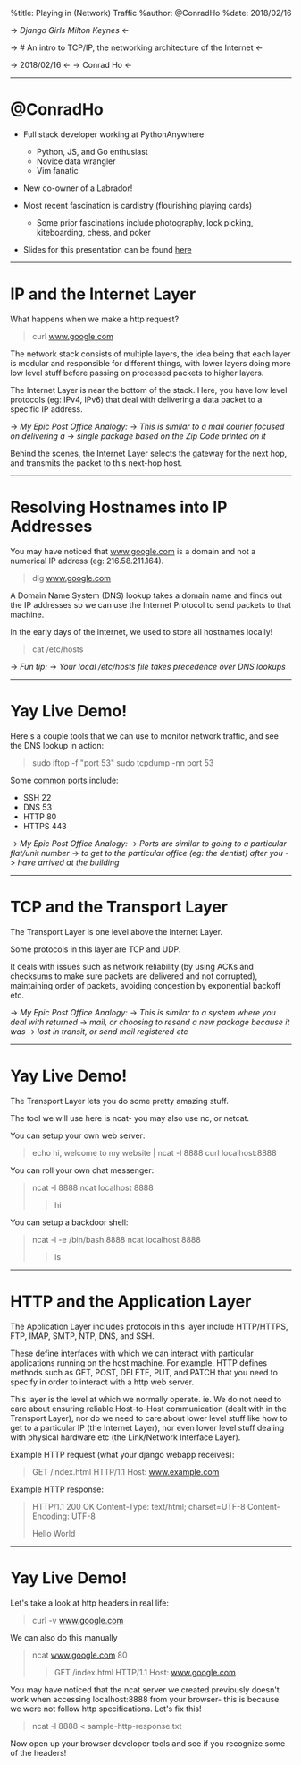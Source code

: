 %title: Playing in (Network) Traffic
%author: @ConradHo
%date: 2018/02/16


-> *Django Girls Milton Keynes* <-

-> # An intro to TCP/IP,  the networking architecture of the Internet <-



-> 2018/02/16 <-
-> Conrad Ho <-

-------------------------------------------------

@ConradHo
=========

* Full stack developer working at PythonAnywhere
    * Python, JS, and Go enthusiast
    * Novice data wrangler 
    * Vim fanatic

* New co-owner of a Labrador!

* Most recent fascination is cardistry (flourishing playing cards)
	* Some prior fascinations include photography, lock picking,
	  kiteboarding, chess, and poker

* Slides for this presentation can be found [here](https://github.com/conradho/network-traffic)


-------------------------------------------------

IP and the Internet Layer
=========================

What happens when we make a http request?

> curl www.google.com

The network stack consists of multiple layers, the idea being that
each layer is modular and responsible for different things, with lower
layers doing more low level stuff before passing on processed packets
to higher layers.

The Internet Layer is near the bottom of the stack. Here, you have low level
protocols (eg: IPv4, IPv6) that deal with delivering a data packet to a
specific IP address.

-> *My Epic Post Office Analogy:*
-> *This is similar to a mail courier focused on delivering a*
-> *single package based on the Zip Code printed on it*

Behind the scenes, the Internet Layer selects the gateway for the next
hop, and transmits the packet to this next-hop host.


-------------------------------------------------

Resolving Hostnames into IP Addresses
=====================================

You may have noticed that www.google.com is a domain and not a
numerical IP address (eg: 216.58.211.164).

> dig www.google.com

A Domain Name System (DNS) lookup takes a domain name and finds out
the IP addresses so we can use the Internet Protocol to send packets
to that machine.

In the early days of the internet, we used to store all hostnames
locally!

> cat /etc/hosts

-> *Fun tip:*
-> *Your local /etc/hosts file takes precedence over DNS lookups*


-------------------------------------------------

Yay Live Demo!
==============

Here's a couple tools that we can use to monitor network traffic, and
see the DNS lookup in action:

> sudo iftop -f "port 53"
> sudo tcpdump -nn port 53

Some [common ports](https://en.wikipedia.org/wiki/List_of_TCP_and_UDP_port_numbers#Well-known_ports) include:
- SSH 22
- DNS 53
- HTTP 80
- HTTPS 443

-> *My Epic Post Office Analogy:*
-> *Ports are similar to going to a particular flat/unit number*
-> *to get to the particular office (eg: the dentist) after you*
-> *have arrived at the building*

-------------------------------------------------

TCP and the Transport Layer
===========================

The Transport Layer is one level above the Internet Layer. 

Some protocols in this layer are TCP and UDP.

It deals with issues such as network reliability (by using ACKs and checksums
to make sure packets are delivered and not corrupted), maintaining order of
packets, avoiding congestion by exponential backoff etc.

-> *My Epic Post Office Analogy:*
-> *This is similar to a system where you deal with returned*
-> *mail, or choosing to resend a new package because it was*
-> *lost in transit, or send mail registered etc*

-------------------------------------------------

Yay Live Demo!
==============

The Transport Layer lets you do some pretty amazing stuff.

The tool we will use here is ncat- you may also use nc, or netcat.

You can setup your own web server:
> echo hi, welcome to my website | ncat -l 8888
> curl localhost:8888

You can roll your own chat messenger:

> ncat -l 8888
> ncat localhost 8888
> > hi

You can setup a backdoor shell:

> ncat -l -e /bin/bash 8888
> ncat localhost 8888
> > ls

-------------------------------------------------

HTTP and the Application Layer
==============================

The Application Layer includes protocols in this layer include
HTTP/HTTPS, FTP, IMAP, SMTP, NTP, DNS, and SSH.

These define interfaces with which we can interact with particular
applications running on the host machine. For example, HTTP defines
methods such as GET, POST, DELETE, PUT, and PATCH that you need to
specify in order to interact with a http web server.

This layer is the level at which we normally operate. ie. We do not
need to care about ensuring reliable Host-to-Host communication (dealt
with in the Transport Layer), nor do we need to care about lower level
stuff like how to get to a particular IP (the Internet Layer), nor
even lower level stuff dealing with physical hardware etc (the
Link/Network Interface Layer).

Example HTTP request (what your django webapp receives):

> GET /index.html HTTP/1.1
> Host: www.example.com

Example HTTP response:

> HTTP/1.1 200 OK
> Content-Type: text/html; charset=UTF-8
> Content-Encoding: UTF-8
>
> <html><body>Hello World</body></html>

-------------------------------------------------

Yay Live Demo!
==============

Let's take a look at http headers in real life:

> curl -v www.google.com

We can also do this manually

> ncat www.google.com 80
> > GET /index.html HTTP/1.1
> > Host: www.google.com
> >

You may have noticed that the ncat server we created previously
doesn't work when accessing localhost:8888 from your browser- this is
because we were not follow http specifications. Let's fix this!

> ncat -l 8888 < sample-http-response.txt

Now open up your browser developer tools and see if you recognize some
of the headers!
